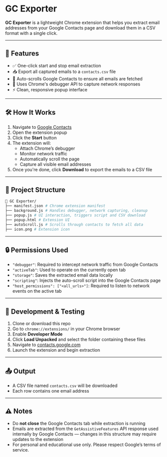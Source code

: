 # GC Exporter

**GC Exporter** is a lightweight Chrome extension that helps you extract email addresses from your Google Contacts page and download them in a CSV format with a single click.

---

## 📌 Features

- ✅ One-click start and stop email extraction
- 📥 Export all captured emails to a `contacts.csv` file
- 🔁 Auto-scrolls Google Contacts to ensure all emails are fetched
- 💾 Uses Chrome's debugger API to capture network responses
- ⚡ Clean, responsive popup interface

---

## 🛠 How It Works

1. Navigate to [Google Contacts](https://contacts.google.com/)
2. Open the extension popup
3. Click the **Start** button
4. The extension will:
   - Attach Chrome’s debugger
   - Monitor network traffic
   - Automatically scroll the page
   - Capture all visible email addresses
5. Once you're done, click **Download** to export the emails to a CSV file

---

## 📂 Project Structure

```bash
📁 GC Exporter/
├── manifest.json # Chrome extension manifest
├── background.js # Handles debugger, network capturing, cleanup
├── popup.js # UI interaction, triggers script and CSV download
├── popup.html # Extension UI
├── autoScroll.js # Scrolls through contacts to fetch all data
├── icon.png # Extension icon
```

---

## 🔒 Permissions Used

- `"debugger"`: Required to intercept network traffic from Google Contacts
- `"activeTab"`: Used to operate on the currently open tab
- `"storage"`: Saves the extracted email data locally
- `"scripting"`: Injects the auto-scroll script into the Google Contacts page
- `"host_permissions": ["<all_urls>"]`: Required to listen to network events on the active tab

---

## 🧪 Development & Testing

1. Clone or download this repo
2. Go to `chrome://extensions/` in your Chrome browser
3. Enable **Developer Mode**
4. Click **Load Unpacked** and select the folder containing these files
5. Navigate to [contacts.google.com](https://contacts.google.com/)
6. Launch the extension and begin extraction

---

## 📤 Output

- A CSV file named `contacts.csv` will be downloaded
- Each row contains one email address

---

## ⚠️ Notes

- Do **not close** the Google Contacts tab while extraction is running
- Emails are extracted from the `GetAssistiveFeatures` API response used internally by Google Contacts — changes in this structure may require updates to the extension
- For personal and educational use only. Please respect Google’s terms of service.

```
